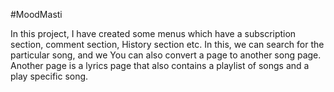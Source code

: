 #MoodMasti

In this project, I have created some menus which have a subscription section, comment section,
History section etc. In this, we can search for the particular song, and we
You can also convert a page to another song page.
Another page is a lyrics page that also contains a playlist of songs and a play specific song.
